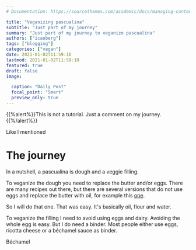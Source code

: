 ```yaml
---
# Documentation: https://sourcethemes.com/academic/docs/managing-content/

title: "Veganizing pascualina"
subtitle: "Just part of my journey"
summary: "Just part of my journey to veganize pascualina"
authors: ["icaoberg"]
tags: ["blogging"]
categories: ["vegan"]
date: 2021-01-02T11:59:10
lastmod: 2021-01-02T11:59:10
featured: true
draft: false
image:

  caption: "Daily Post"
  focal_point: "Smart"
  preview_only: true
---
```


{{%alert%}}This is not a tutorial. Just a comment on my journey.{{%/alert%}}

Like I mentioned

# The journey

In a nutshell, a pascualina is dough and a veggie filling.

To veganize the dough you need to replace the butter and/or eggs. There are many recipes out there, but there are several versions that do not use eggs and replace the butter with oil, for example this [one](https://www.youtube.com/watch?v=8uCOu2l1vp8&t=163s&ab_channel=PaulinaCocina).

So I will do that one. That was easy. It's basically oil, flour and water.

To veganize the filling I need to avoid using eggs and dairy. Avoiding the whole egg is easy. But I do need a binder. Most people either use eggs, ricotta cheese or a béchamel sauce as binder.

Béchamel

